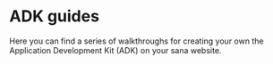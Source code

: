 # ADK guides
Here you can find a series of walkthroughs for creating your own the Application Development Kit (ADK) on your sana website.